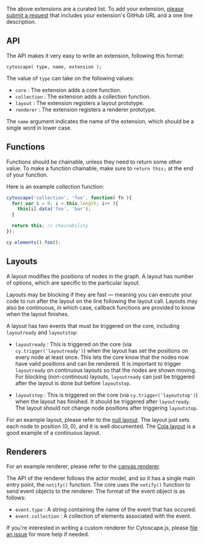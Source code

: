 The above extensions are a curated list.  To add your extension, [please submit a request](https://github.com/cytoscape/cytoscape.js/issues/new?labels=documentation&title=List%20extension%20:%20%3Cyour%20extension%20name%3E&body=Please%20enter%20your%20Github%20URL%20and%20a%20one-line%20description) that includes your extension's GitHub URL and a one line description.

## API

The API makes it very easy to write an extension, following this format:

```
cytoscape( type, name, extension );
```

The value of `type` can take on the following values:

 * `core` : The extension adds a core function.
 * `collection` : The extension adds a collection function.
 * `layout` : The extension registers a layout prototype.
 * `renderer` : The extension registers a renderer prototype.

The `name` argument indicates the name of the extension, which should be a single word in lower case.



## Functions

Functions should be chainable, unless they need to return some other value.  To make a function chainable, make sure to `return this;` at the end of your function.

Here is an example collection function:

```js
cytoscape('collection', 'foo', function( fn ){
  for( var i = 0; i < this.length; i++ ){
    this[i].data('foo', 'bar');
  }

  return this; // chainability
});

cy.elements().foo();
```



## Layouts

A layout modifies the positions of nodes in the graph.  A layout has number of options, which are specific to the particular layout.

Layouts may be blocking if they are fast &mdash; meaning you can execute your code to run after the layout on the line following the layout call.  Layouts may also be continuous, in which case, callback functions are provided to know when the layout finishes.

A layout has two events that must be triggered on the core, including `layoutready` and `layoutstop`:

 * `layoutready` : This is triggered on the core (via `cy.trigger('layoutready')`) when the layout has set the positions on every node at least once.  This lets the core know that the nodes now have valid positions and can be rendered.  It is important to trigger `layoutready` on continuous layouts so that the nodes are shown moving.  For blocking (non-continous) layouts, `layoutready` can just be triggered after the layout is done but before `layoutstop`.

 * `layoutstop` : This is triggered on the core (via `cy.trigger('layoutstop')`) when the layout has finished.  It should be triggered after `layoutready`.  The layout should not change node positions after triggering `layoutstop`.

For an example layout, please refer to the [null layout](https://github.com/cytoscape/cytoscape.js/blob/master/src/extensions/layout.null.js).  The layout just sets each node to position (0, 0), and it is well documented.  The [Cola layout](https://github.com/cytoscape/cytoscape.js/blob/master/src/extensions/layout.cola.js) is a good example of a continuous layout.
 


## Renderers

For an example renderer, please refer to the [canvas renderer](https://github.com/cytoscape/cytoscape.js/tree/master/src/extensions).

The API of the renderer follows the actor model, and so it has a single main entry point, the `notify()` function.  The core uses the `notify()` function to send event objects to the renderer.  The format of the event object is as follows:

 * `event.type` : A string containing the name of the event that has occured.
 * `event.collection` : A collection of elements associated with the event.

If you're interested in writing a custom renderer for Cytoscape.js, please [file an issue](https://github.com/cytoscape/cytoscape.js/issues) for more help if needed.